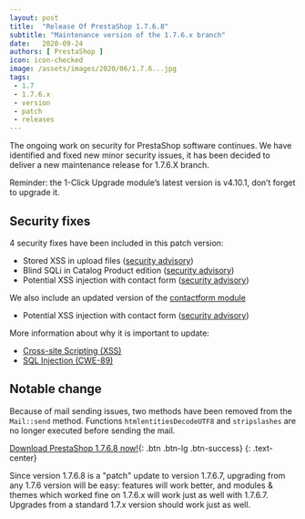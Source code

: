 ```yaml
---
layout: post
title:  "Release Of PrestaShop 1.7.6.8"
subtitle: "Maintenance version of the 1.7.6.x branch"
date:   2020-09-24
authors: [ PrestaShop ]
icon: icon-checked
image: /assets/images/2020/06/1.7.6...jpg
tags:
 - 1.7
 - 1.7.6.x
 - version
 - patch
 - releases
---
```



The ongoing work on security for PrestaShop software continues. We have identified and fixed new minor security issues, it has been decided to deliver a new maintenance release for 1.7.6.X branch.

Reminder: the 1-Click Upgrade module’s latest version is v4.10.1, don’t forget to upgrade it.

## Security fixes

4 security fixes have been included in this patch version:

- Stored XSS in upload files ([security advisory](https://github.com/PrestaShop/PrestaShop/security/advisories/GHSA-rc8c-v7rq-q392))
- Blind SQLi in Catalog Product edition ([security advisory](https://github.com/PrestaShop/PrestaShop/security/advisories/GHSA-fghq-8h87-826g))
- Potential XSS injection with contact form ([security advisory](https://github.com/PrestaShop/PrestaShop/security/advisories/GHSA-5cp2-r794-w37w))

We also include an updated version of the [contactform module](https://github.com/PrestaShop/contactform/)
- Potential XSS injection with contact form ([security advisory](https://github.com/PrestaShop/contactform/security/advisories/GHSA-95hx-62rh-gg96))

More information about why it is important to update:
- [Cross-site Scripting (XSS)](https://cwe.mitre.org/data/definitions/79.html)
- [SQL Injection (CWE-89)](https://cwe.mitre.org/data/definitions/89.html)

## Notable change

Because of mail sending issues, two methods have been removed from the `Mail::send` method. Functions `htmlentitiesDecodeUTF8` and `stripslashes` are no longer executed before sending the mail.


[Download PrestaShop 1.7.6.8 now!](https://www.prestashop.com/en/download){: .btn .btn-lg .btn-success}
{: .text-center}

Since version 1.7.6.8 is a "patch" update to version 1.7.6.7, upgrading from any 1.7.6 version will be easy: features will work better, and modules & themes which worked fine on 1.7.6.x will work just as well with 1.7.6.7. Upgrades from a standard 1.7.x version should work just as well.
